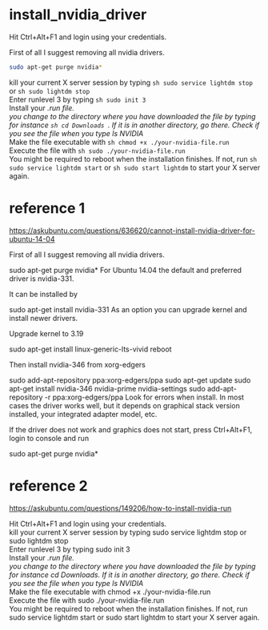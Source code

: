 # install_nvidia_driver


Hit Ctrl+Alt+F1 and login using your credentials.      

First of all I suggest removing all nvidia drivers.   

```sh 
sudo apt-get purge nvidia*  
```

kill your current X server session by typing ```sh sudo service lightdm stop ``` or ```sh sudo lightdm stop```          
Enter runlevel 3 by typing ```sh sudo init 3   ```         
Install your *.run file.       
you change to the directory where you have downloaded the file by typing for instance ```sh cd Downloads ```. If it is in another directory, go there. Check if you see the file when you type ls NVIDIA*           
Make the file executable with ```sh chmod +x ./your-nvidia-file.run  ```     
Execute the file with ```sh sudo ./your-nvidia-file.run  ```      
You might be required to reboot when the installation finishes. If not, run ```sh sudo service lightdm start``` or ```sh sudo start lightdm``` to start your X server again.        




# reference 1

https://askubuntu.com/questions/636620/cannot-install-nvidia-driver-for-ubuntu-14-04    

First of all I suggest removing all nvidia drivers.

sudo apt-get purge nvidia*
For Ubuntu 14.04 the default and preferred driver is nvidia-331.

It can be installed by

 sudo apt-get install nvidia-331
As an option you can upgrade kernel and install newer drivers.

Upgrade kernel to 3.19

sudo apt-get install linux-generic-lts-vivid
reboot

Then install nvidia-346 from xorg-edgers

sudo add-apt-repository ppa:xorg-edgers/ppa
sudo apt-get update
sudo apt-get install nvidia-346 nvidia-prime nvidia-settings
sudo add-apt-repository -r ppa:xorg-edgers/ppa
Look for errors when install. In most cases the driver works well, but it depends on graphical stack version installed, your integrated adapter model, etc.

If the driver does not work and graphics does not start, press Ctrl+Alt+F1, login to console and run

sudo apt-get purge nvidia*







#  reference 2

https://askubuntu.com/questions/149206/how-to-install-nvidia-run   


Hit Ctrl+Alt+F1 and login using your credentials.  
kill your current X server session by typing sudo service lightdm stop or sudo lightdm stop  
Enter runlevel 3 by typing sudo init 3  
Install your *.run file.  
you change to the directory where you have downloaded the file by typing for instance cd Downloads. If it is in another directory, go there. Check if you see the file when you type ls NVIDIA*  
Make the file executable with chmod +x ./your-nvidia-file.run  
Execute the file with sudo ./your-nvidia-file.run  
You might be required to reboot when the installation finishes. If not, run sudo service lightdm start or sudo start lightdm to start your X server again.  
